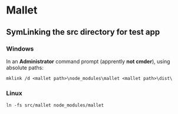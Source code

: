 # Mallet

## SymLinking the src directory for test app

### Windows
In an **Administrator** command prompt (apprently **not cmder**), using absolute paths:

`mklink /d <mallet path>\node_modules\mallet <mallet path>\dist\`

### Linux

`ln -fs src/mallet node_modules/mallet`